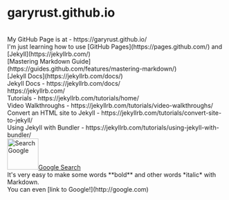 # garyrust.github.io
<br>
My GitHub Page is at - https://garyrust.github.io/ <br>
I'm just learning how to use [GitHub Pages](https://pages.github.com/) and [Jekyll](https://jekyllrb.com/) <br>
[Mastering Markdown Guide](https://guides.github.com/features/mastering-markdown/) <br>
[Jekyll Docs](https://jekyllrb.com/docs/) <br>
Jekyll Docs - https://jekyllrb.com/docs/ <br> 
https://jekyllrb.com/ <br>
Tutorials - https://jekyllrb.com/tutorials/home/ <br>
Video Walkthroughs - https://jekyllrb.com/tutorials/video-walkthroughs/ <br>
Convert an HTML site to Jekyll - https://jekyllrb.com/tutorials/convert-site-to-jekyll/ <br>
Using Jekyll with Bundler - https://jekyllrb.com/tutorials/using-jekyll-with-bundler/ <br>
<html><a href="https://www.google.com/" target="_blank"><img title="Search Google"
style="border: 0px solid ; width: 72px; height: 72px;"
alt="Search Google"
src="http://icons.iconarchive.com/icons/papirus-team/papirus-apps/72/google-icon.png">Google Search</a></html> <br>
It's very easy to make some words **bold** and other words *italic* with Markdown.<br>
You can even [link to Google!](http://google.com) <br>
